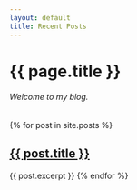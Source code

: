 ```yaml
---
layout: default
title: Recent Posts
---
```


# {{ page.title }}
###### Welcome to my blog.

{% for post in site.posts %}
## <a style="color: inherit" href="{{ post.url }}">{{ post.title }}</a>
{{ post.excerpt }}
{% endfor %}
